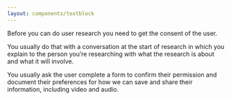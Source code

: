```yaml
---
layout: components/textblock
---
```


Before you can do user research you need to get the consent of the user.

You usually do that with a conversation at the start of research in which you explain to the person you’re researching with what the research is about and what it will involve.

You usually ask the user complete a form to confirm their permission and document their preferences for how we can save and share their information, including video and audio.
